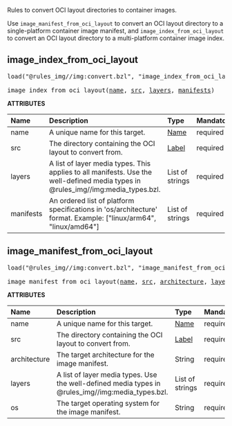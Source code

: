 <!-- Generated with Stardoc: http://skydoc.bazel.build -->

Rules to convert OCI layout directories to container images.

Use `image_manifest_from_oci_layout` to convert an OCI layout directory
to a single-platform container image manifest, and
`image_index_from_oci_layout` to convert an OCI layout directory
to a multi-platform container image index.

<a id="image_index_from_oci_layout"></a>

## image_index_from_oci_layout

<pre>
load("@rules_img//img:convert.bzl", "image_index_from_oci_layout")

image_index_from_oci_layout(<a href="#image_index_from_oci_layout-name">name</a>, <a href="#image_index_from_oci_layout-src">src</a>, <a href="#image_index_from_oci_layout-layers">layers</a>, <a href="#image_index_from_oci_layout-manifests">manifests</a>)
</pre>



**ATTRIBUTES**


| Name  | Description | Type | Mandatory | Default |
| :------------- | :------------- | :------------- | :------------- | :------------- |
| <a id="image_index_from_oci_layout-name"></a>name |  A unique name for this target.   | <a href="https://bazel.build/concepts/labels#target-names">Name</a> | required |  |
| <a id="image_index_from_oci_layout-src"></a>src |  The directory containing the OCI layout to convert from.   | <a href="https://bazel.build/concepts/labels">Label</a> | required |  |
| <a id="image_index_from_oci_layout-layers"></a>layers |  A list of layer media types. This applies to all manifests. Use the well-defined media types in @rules_img//img:media_types.bzl.   | List of strings | required |  |
| <a id="image_index_from_oci_layout-manifests"></a>manifests |  An ordered list of platform specifications in 'os/architecture' format. Example: ["linux/arm64", "linux/amd64"]   | List of strings | required |  |


<a id="image_manifest_from_oci_layout"></a>

## image_manifest_from_oci_layout

<pre>
load("@rules_img//img:convert.bzl", "image_manifest_from_oci_layout")

image_manifest_from_oci_layout(<a href="#image_manifest_from_oci_layout-name">name</a>, <a href="#image_manifest_from_oci_layout-src">src</a>, <a href="#image_manifest_from_oci_layout-architecture">architecture</a>, <a href="#image_manifest_from_oci_layout-layers">layers</a>, <a href="#image_manifest_from_oci_layout-os">os</a>)
</pre>



**ATTRIBUTES**


| Name  | Description | Type | Mandatory | Default |
| :------------- | :------------- | :------------- | :------------- | :------------- |
| <a id="image_manifest_from_oci_layout-name"></a>name |  A unique name for this target.   | <a href="https://bazel.build/concepts/labels#target-names">Name</a> | required |  |
| <a id="image_manifest_from_oci_layout-src"></a>src |  The directory containing the OCI layout to convert from.   | <a href="https://bazel.build/concepts/labels">Label</a> | required |  |
| <a id="image_manifest_from_oci_layout-architecture"></a>architecture |  The target architecture for the image manifest.   | String | required |  |
| <a id="image_manifest_from_oci_layout-layers"></a>layers |  A list of layer media types. Use the well-defined media types in @rules_img//img:media_types.bzl.   | List of strings | required |  |
| <a id="image_manifest_from_oci_layout-os"></a>os |  The target operating system for the image manifest.   | String | required |  |


